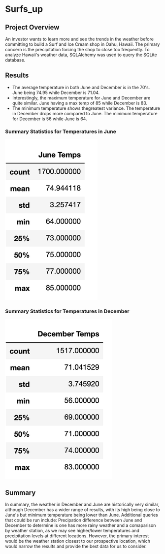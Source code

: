 # Surfs_up

## Project Overview
An investor wants to learn more and see the trends in the weather before committing to build a Surf and Ice Cream shop in Oahu, Hawaii. The primary concern is the precipitation forcing the shop to close too frequently. To analyze Hawaii's weather data, SQLAlchemy was used to query the SQLite database.

## Results
- The average temperature in both June and December is in the 70's. June being 74.95 while December is 71.04.
- Interestingly, the maximum temperature for June and December are quite similar. June having a max temp of 85 while December is 83.
- The minimum temperature shows thegreatest variance. The temperature in December drops more compared to June. The minimum temperature for December is 56 while June is 64. 

 ### Summary Statistics for Temperatures in June            
![june_temps](Resources/june_temps.png)
                
### Summary Statistics for Temperatures in December               
![dec_temps](Resources/dec_temps.png)

## Summary
In summary, the weather in December and June are historically very similar, although December has a wider range of results, with its high being close to June's but minimum temperature being lower than June. Additional queries that could be run include: Precipation difference between June and December to determine is one has more rainy weather and a comaparison by weather station, as we may see higher/lower temperatures and precipitation levels at different locations. However, the primary interest would be the weather station closest to our prospective location, which would narrow the results and provide the best data for us to consider.
